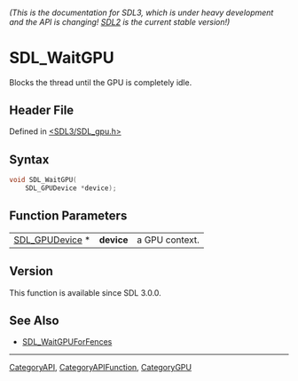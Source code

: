 ###### (This is the documentation for SDL3, which is under heavy development and the API is changing! [SDL2](https://wiki.libsdl.org/SDL2/) is the current stable version!)
# SDL_WaitGPU

Blocks the thread until the GPU is completely idle.

## Header File

Defined in [<SDL3/SDL_gpu.h>](https://github.com/libsdl-org/SDL/blob/main/include/SDL3/SDL_gpu.h)

## Syntax

```c
void SDL_WaitGPU(
    SDL_GPUDevice *device);
```

## Function Parameters

|                                  |            |                |
| -------------------------------- | ---------- | -------------- |
| [SDL_GPUDevice](SDL_GPUDevice) * | **device** | a GPU context. |

## Version

This function is available since SDL 3.0.0.

## See Also

- [SDL_WaitGPUForFences](SDL_WaitGPUForFences)

----
[CategoryAPI](CategoryAPI), [CategoryAPIFunction](CategoryAPIFunction), [CategoryGPU](CategoryGPU)

